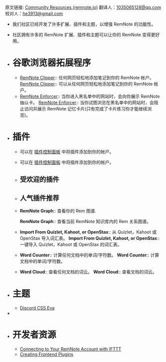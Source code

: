 原文链接: [Community Resources (remnote.io)](https://www.remnote.io/p/help/document/fLAuu5dRS7EbbvzPX)
翻译人：1035065128@qq.com
校对人：he3913@gmail.com

- 我们社区已经开发了许多扩展、插件和主题，以增强 RemNote 的功能性。

- 社区拥有许多的 RemNote 扩展、插件和主题可以让你的 RemNote 变得更好用。

- # 谷歌浏览器拓展程序
  
  - [RemNote Clipper](https://chrome.google.com/webstore/detail/remnote-clipper/ohidiiabdhnlgcaidgndbdbjlhngeboj):: 任何网页轻松地添加笔记到你的 RemNote 帐户。
    [RemNote Clipper](https://chrome.google.com/webstore/detail/remnote-clipper/ohidiiabdhnlgcaidgndbdbjlhngeboj):: 可以从任何网页轻松地添加笔记到你的 RemNote 帐户。
  - [RemNote Enforcer](https://chrome.google.com/webstore/detail/remnote-enforcer/mikeijnjgakkcdfhhobllnblmmonbnnp):: 当你进入黑名单中的网站时，会向你展示 RemNote 抽认卡。
    [RemNote Enforcer](https://chrome.google.com/webstore/detail/remnote-enforcer/mikeijnjgakkcdfhhobllnblmmonbnnp):: 当你试图浏览在黑名单中的网站时，会阻止访问并展示 RemNote 记忆卡片(只有完成了卡片练习你才能继续浏览)。
  
- # 插件
  
  - 可以在 [插件控制面板](https://www.remnote.io/p/help/document/fLAuu5dRS7EbbvzPX#) 中将插件添加到你的帐户。
  
  - 可以在 [插件控制面板](https://www.remnote.io/p/help/document/fLAuu5dRS7EbbvzPX#) 中将插件添加到你的帐户。
  
  - ## 受欢迎的插件
  
  - ## 人气插件推荐
  
  - **RemNote Graph**:: 查看你的 Rem 图谱.
  
    **RemNote Graph**:: 查看当前 RemNote 知识库内的 Rem 关系图谱。
  
  - **Import From Quizlet, Kahoot, or OpenStax**:: 从 Quizlet，Kahoot 或 OpenStax 导入词汇表。
    **Import From Quizlet, Kahoot, or OpenStax**:: 一键导入 Quizlet，Kahoot 或 OpenStax 的词汇表。
  
  - **Word Counter**:: 计算任何文档中的单词/字符数。
    **Word Counter**:: 计算文档中的单词/字符数。
  
  - **Word Cloud**:: 查看任何文档的词云。
    **Word Cloud**:: 查看文档的词云。
  
- # 主题
  
  - [Discord CSS Eva](https://discord.com/channels/@me/737237964412944394)
  
- 

- # 开发者资源
  - [Connecting to Your RemNote Account with IFTTT](https://www.youtube.com/watch?v=f7byM4BIq8o)
  - [Creating Frontend Plugins](https://www.remnote.io/p/help/document/fLAuu5dRS7EbbvzPX#)